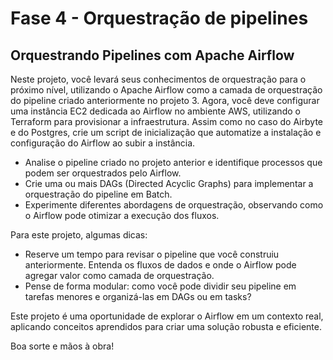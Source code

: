 # Fase 4 - Orquestração de pipelines

## Orquestrando Pipelines com Apache Airflow

Neste projeto, você levará seus conhecimentos de orquestração para o próximo nível, utilizando o Apache Airflow como a camada de orquestração do pipeline criado anteriormente no projeto 3. Agora, você deve configurar uma instância EC2 dedicada ao Airflow no ambiente AWS, utilizando o Terraform para provisionar a infraestrutura. Assim como no caso do Airbyte e do Postgres, crie um script de inicialização que automatize a instalação e configuração do Airflow ao subir a instância.

- Analise o pipeline criado no projeto anterior e identifique processos que podem ser orquestrados pelo Airflow.
- Crie uma ou mais DAGs (Directed Acyclic Graphs) para implementar a orquestração do pipeline em Batch.
- Experimente diferentes abordagens de orquestração, observando como o Airflow pode otimizar a execução dos fluxos.

Para este projeto, algumas dicas:
- Reserve um tempo para revisar o pipeline que você construiu anteriormente. Entenda os fluxos de dados e onde o Airflow pode agregar valor como camada de orquestração.
- Pense de forma modular: como você pode dividir seu pipeline em tarefas menores e organizá-las em DAGs ou em tasks?

Este projeto é uma oportunidade de explorar o Airflow em um contexto real, aplicando conceitos aprendidos para criar uma solução robusta e eficiente.

Boa sorte e mãos à obra!